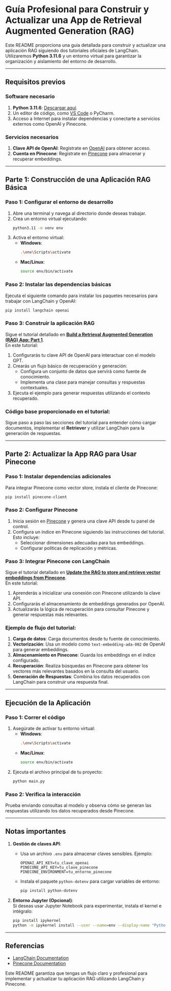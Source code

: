 
# **Guía Profesional para Construir y Actualizar una App de Retrieval Augmented Generation (RAG)**  

Este README proporciona una guía detallada para construir y actualizar una aplicación RAG siguiendo dos tutoriales oficiales de LangChain. Utilizaremos **Python 3.11.6** y un entorno virtual para garantizar la organización y aislamiento del entorno de desarrollo.  

---

## **Requisitos previos**  

### Software necesario  
1. **Python 3.11.6**: [Descargar aquí](https://www.python.org/downloads/).  
2. Un editor de código, como [VS Code](https://code.visualstudio.com/) o PyCharm.  
3. Acceso a Internet para instalar dependencias y conectarte a servicios externos como OpenAI y Pinecone.  

### Servicios necesarios  
1. **Clave API de OpenAI**: Regístrate en [OpenAI](https://platform.openai.com/) para obtener acceso.  
2. **Cuenta en Pinecone**: Regístrate en [Pinecone](https://www.pinecone.io/) para almacenar y recuperar embeddings.  

---

## **Parte 1: Construcción de una Aplicación RAG Básica**  

### Paso 1: Configurar el entorno de desarrollo  

1. Abre una terminal y navega al directorio donde deseas trabajar.  
2. Crea un entorno virtual ejecutando:  
   ```bash
   python3.11 -m venv env
   ```  
3. Activa el entorno virtual:  
   - **Windows**:  
     ```bash
     .\env\Scripts\activate
     ```  
   - **Mac/Linux**:  
     ```bash
     source env/bin/activate
     ```  

### Paso 2: Instalar las dependencias básicas  

Ejecuta el siguiente comando para instalar los paquetes necesarios para trabajar con LangChain y OpenAI:  
```bash
pip install langchain openai
```  

### Paso 3: Construir la aplicación RAG  

Sigue el tutorial detallado en **[Build a Retrieval Augmented Generation (RAG) App: Part 1](https://python.langchain.com/docs/tutorials/rag/)**.  
En este tutorial:  
1. Configurarás tu clave API de OpenAI para interactuar con el modelo GPT.  
2. Crearás un flujo básico de recuperación y generación:  
   - Configura un conjunto de datos que servirá como fuente de conocimiento.  
   - Implementa una clase para manejar consultas y respuestas contextuales.  
3. Ejecuta el ejemplo para generar respuestas utilizando el contexto recuperado.  

### Código base proporcionado en el tutorial:  
Sigue paso a paso las secciones del tutorial para entender cómo cargar documentos, implementar el **Retriever** y utilizar LangChain para la generación de respuestas.  

---

## **Parte 2: Actualizar la App RAG para Usar Pinecone**  

### Paso 1: Instalar dependencias adicionales  

Para integrar Pinecone como vector store, instala el cliente de Pinecone:  
```bash
pip install pinecone-client
```  

### Paso 2: Configurar Pinecone  

1. Inicia sesión en [Pinecone](https://www.pinecone.io/) y genera una clave API desde tu panel de control.  
2. Configura un índice en Pinecone siguiendo las instrucciones del tutorial. Esto incluye:  
   - Seleccionar dimensiones adecuadas para tus embeddings.  
   - Configurar políticas de replicación y métricas.  

### Paso 3: Integrar Pinecone con LangChain  

Sigue el tutorial detallado en **[Update the RAG to store and retrieve vector embeddings from Pinecone](https://python.langchain.com/docs/integrations/vectorstores/pinecone/)**.  
En este tutorial:  
1. Aprenderás a inicializar una conexión con Pinecone utilizando la clave API.  
2. Configurarás el almacenamiento de embeddings generados por OpenAI.  
3. Actualizarás la lógica de recuperación para consultar Pinecone y generar respuestas más relevantes.  

### Ejemplo de flujo del tutorial:  
1. **Carga de datos**: Carga documentos desde tu fuente de conocimiento.  
2. **Vectorización**: Usa un modelo como `text-embedding-ada-002` de OpenAI para generar embeddings.  
3. **Almacenamiento en Pinecone**: Guarda los embeddings en el índice configurado.  
4. **Recuperación**: Realiza búsquedas en Pinecone para obtener los vectores más relevantes basados en la consulta del usuario.  
5. **Generación de Respuestas**: Combina los datos recuperados con LangChain para construir una respuesta final.  

---

## **Ejecución de la Aplicación**  

### Paso 1: Correr el código  
1. Asegúrate de activar tu entorno virtual:  
   - **Windows**:  
     ```bash
     .\env\Scripts\activate
     ```  
   - **Mac/Linux**:  
     ```bash
     source env/bin/activate
     ```  
2. Ejecuta el archivo principal de tu proyecto:  
   ```bash
   python main.py
   ```  

### Paso 2: Verifica la interacción  
Prueba enviando consultas al modelo y observa cómo se generan las respuestas utilizando los datos recuperados desde Pinecone.  

---

## **Notas importantes**  

1. **Gestión de claves API**:  
   - Usa un archivo `.env` para almacenar claves sensibles. Ejemplo:  
     ```env
     OPENAI_API_KEY=tu_clave_openai
     PINECONE_API_KEY=tu_clave_pinecone
     PINECONE_ENVIRONMENT=tu_entorno_pinecone
     ```  
   - Instala el paquete `python-dotenv` para cargar variables de entorno:  
     ```bash
     pip install python-dotenv
     ```  

2. **Entorno Jupyter (Opcional)**:  
   Si deseas usar Jupyter Notebook para experimentar, instala el kernel e intégralo:  
   ```bash
   pip install ipykernel
   python -m ipykernel install --user --name=env --display-name "Python 3.11.6 (env)"
   ```  

---

## **Referencias**  
- [LangChain Documentation](https://python.langchain.com/)  
- [Pinecone Documentation](https://docs.pinecone.io/)  

Este README garantiza que tengas un flujo claro y profesional para implementar y actualizar tu aplicación RAG utilizando LangChain y Pinecone.
